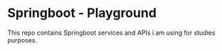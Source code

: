 # Springboot - Playground
This repo contains Springboot services and APIs i am using for studies purposes.
